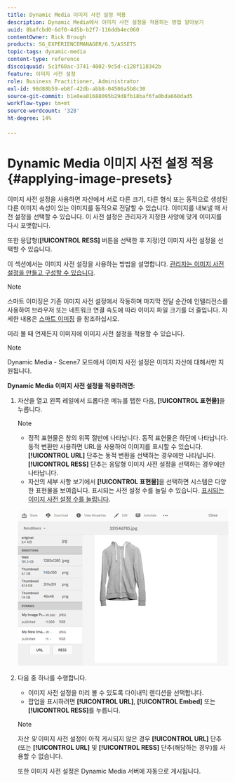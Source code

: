 ```yaml
---
title: Dynamic Media 이미지 사전 설정 적용
description: Dynamic Media에서 이미지 사전 설정을 적용하는 방법 알아보기
uuid: 8bafcbd0-6df0-4d5b-b2f7-116ddb4ec060
contentOwner: Rick Brough
products: SG_EXPERIENCEMANAGER/6.5/ASSETS
topic-tags: dynamic-media
content-type: reference
discoiquuid: 5c1f60ac-3741-4002-9c5d-c128f118342b
feature: 이미지 사전 설정
role: Business Practitioner, Administrator
exl-id: 98d88b59-eb8f-42db-abb8-04506a5b8c30
source-git-commit: b1e0ea01688095b29d8fb18baf6fa0bda660dad5
workflow-type: tm+mt
source-wordcount: '328'
ht-degree: 14%

---
```


# Dynamic Media 이미지 사전 설정 적용 {#applying-image-presets}

이미지 사전 설정을 사용하면 자산에서 서로 다른 크기, 다른 형식 또는 동적으로 생성된 다른 이미지 속성이 있는 이미지를 동적으로 전달할 수 있습니다. 이미지를 내보낼 때 사전 설정을 선택할 수 있습니다. 이 사전 설정은 관리자가 지정한 사양에 맞게 이미지를 다시 포맷합니다.

또한 응답형(**[!UICONTROL RESS]** 버튼을 선택한 후 지정)인 이미지 사전 설정을 선택할 수 있습니다.

이 섹션에서는 이미지 사전 설정을 사용하는 방법을 설명합니다. [관리자는 이미지 사전 설정을 만들고 구성할 수 있습니다](managing-image-presets.md).

>[!NOTE]
>
>스마트 이미징은 기존 이미지 사전 설정에서 작동하며 마지막 전달 순간에 인텔리전스를 사용하여 브라우저 또는 네트워크 연결 속도에 따라 이미지 파일 크기를 더 줄입니다. 자세한 내용은 [스마트 이미징](imaging-faq.md) 을 참조하십시오.

미리 볼 때 언제든지 이미지에 이미지 사전 설정을 적용할 수 있습니다.

>[!NOTE]
>
>Dynamic Media - Scene7 모드에서 이미지 사전 설정은 이미지 자산에 대해서만 지원됩니다.

**Dynamic Media 이미지 사전 설정을 적용하려면:**

1. 자산을 열고 왼쪽 레일에서 드롭다운 메뉴를 탭한 다음, **[!UICONTROL 표현물]**&#x200B;을 누릅니다.

   >[!NOTE]
   >
   >* 정적 표현물은 창의 위쪽 절반에 나타납니다. 동적 표현물은 하단에 나타납니다. 동적 변환만 사용하면 URL을 사용하여 이미지를 표시할 수 있습니다. **[!UICONTROL URL]** 단추는 동적 변환을 선택하는 경우에만 나타납니다. **[!UICONTROL RESS]** 단추는 응답형 이미지 사전 설정을 선택하는 경우에만 나타납니다.
      >
      >
   * 자산의 세부 사항 보기에서 **[!UICONTROL 표현물]**&#x200B;을 선택하면 시스템은 다양한 표현물을 보여줍니다. 표시되는 사전 설정 수를 늘릴 수 있습니다. [표시되는 이미지 사전 설정 수를 늘립니다](managing-image-presets.md#increasing-or-decreasing-the-number-of-image-presets-that-display).


   ![chlimage_1-208](assets/chlimage_1-208.png)

1. 다음 중 하나를 수행합니다.

   * 이미지 사전 설정을 미리 볼 수 있도록 다이내믹 렌디션을 선택합니다.
   * 팝업을 표시하려면 **[!UICONTROL URL]**, **[!UICONTROL Embed]** 또는 **[!UICONTROL RESS]**&#x200B;를 누릅니다.

   >[!NOTE]
   >
   >자산 *및* 이미지 사전 설정이 아직 게시되지 않은 경우 **[!UICONTROL URL]** 단추(또는 **[!UICONTROL URL]** 및 **[!UICONTROL RESS]** 단추(해당하는 경우)를 사용할 수 없습니다.
   >
   >또한 이미지 사전 설정은 Dynamic Media 서버에 자동으로 게시됩니다.
